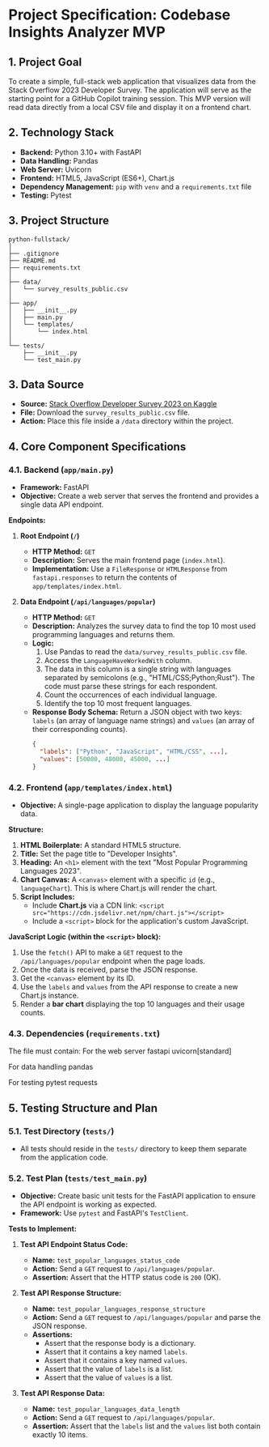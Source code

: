 # Project Specification: Codebase Insights Analyzer MVP

## 1. Project Goal

To create a simple, full-stack web application that visualizes data from the Stack Overflow 2023 Developer Survey. The application will serve as the starting point for a GitHub Copilot training session. This MVP version will read data directly from a local CSV file and display it on a frontend chart.

## 2. Technology Stack

* **Backend:** Python 3.10+ with FastAPI
* **Data Handling:** Pandas
* **Web Server:** Uvicorn
* **Frontend:** HTML5, JavaScript (ES6+), Chart.js
* **Dependency Management:** `pip` with `venv` and a `requirements.txt` file
* **Testing:** Pytest

## 3. Project Structure

```
python-fullstack/
│
├── .gitignore
├── README.md
├── requirements.txt
│
├── data/
│   └── survey_results_public.csv
│
├── app/
│   ├── __init__.py
│   ├── main.py
│   └── templates/
│       └── index.html
│
└── tests/
    ├── __init__.py
    └── test_main.py
```

## 3. Data Source

* **Source:** [Stack Overflow Developer Survey 2023 on Kaggle](https://www.kaggle.com/datasets/stackoverflow/stack-overflow-2023-developer-survey)
* **File:** Download the `survey_results_public.csv` file.
* **Action:** Place this file inside a `/data` directory within the project.


## 4. Core Component Specifications

### 4.1. Backend (`app/main.py`)

* **Framework:** FastAPI
* **Objective:** Create a web server that serves the frontend and provides a single data API endpoint.

**Endpoints:**

1.  **Root Endpoint (`/`)**
    * **HTTP Method:** `GET`
    * **Description:** Serves the main frontend page (`index.html`).
    * **Implementation:** Use a `FileResponse` or `HTMLResponse` from `fastapi.responses` to return the contents of `app/templates/index.html`.

2.  **Data Endpoint (`/api/languages/popular`)**
    * **HTTP Method:** `GET`
    * **Description:** Analyzes the survey data to find the top 10 most used programming languages and returns them.
    * **Logic:**
        1.  Use Pandas to read the `data/survey_results_public.csv` file.
        2.  Access the `LanguageHaveWorkedWith` column.
        3.  The data in this column is a single string with languages separated by semicolons (e.g., "HTML/CSS;Python;Rust"). The code must parse these strings for each respondent.
        4.  Count the occurrences of each individual language.
        5.  Identify the top 10 most frequent languages.
    * **Response Body Schema:** Return a JSON object with two keys: `labels` (an array of language name strings) and `values` (an array of their corresponding counts).
        ```json
        {
          "labels": ["Python", "JavaScript", "HTML/CSS", ...],
          "values": [50000, 48000, 45000, ...]
        }
        ```

### 4.2. Frontend (`app/templates/index.html`)

* **Objective:** A single-page application to display the language popularity data.

**Structure:**

1.  **HTML Boilerplate:** A standard HTML5 structure.
2.  **Title:** Set the page title to "Developer Insights".
3.  **Heading:** An `<h1>` element with the text "Most Popular Programming Languages 2023".
4.  **Chart Canvas:** A `<canvas>` element with a specific `id` (e.g., `languageChart`). This is where Chart.js will render the chart.
5.  **Script Includes:**
    * Include **Chart.js** via a CDN link: `<script src="https://cdn.jsdelivr.net/npm/chart.js"></script>`
    * Include a `<script>` block for the application's custom JavaScript.

**JavaScript Logic (within the `<script>` block):**

1.  Use the `fetch()` API to make a `GET` request to the `/api/languages/popular` endpoint when the page loads.
2.  Once the data is received, parse the JSON response.
3.  Get the `<canvas>` element by its ID.
4.  Use the `labels` and `values` from the API response to create a new Chart.js instance.
5.  Render a **bar chart** displaying the top 10 languages and their usage counts.

### 4.3. Dependencies (`requirements.txt`)

The file must contain:
For the web server
fastapi
uvicorn[standard]

For data handling
pandas

For testing
pytest
requests

## 5. Testing Structure and Plan

### 5.1. Test Directory (`tests/`)

* All tests should reside in the `tests/` directory to keep them separate from the application code.

### 5.2. Test Plan (`tests/test_main.py`)

* **Objective:** Create basic unit tests for the FastAPI application to ensure the API endpoint is working as expected.
* **Framework:** Use `pytest` and FastAPI's `TestClient`.

**Tests to Implement:**

1.  **Test API Endpoint Status Code:**
    * **Name:** `test_popular_languages_status_code`
    * **Action:** Send a `GET` request to `/api/languages/popular`.
    * **Assertion:** Assert that the HTTP status code is `200` (OK).

2.  **Test API Response Structure:**
    * **Name:** `test_popular_languages_response_structure`
    * **Action:** Send a `GET` request to `/api/languages/popular` and parse the JSON response.
    * **Assertions:**
        * Assert that the response body is a dictionary.
        * Assert that it contains a key named `labels`.
        * Assert that it contains a key named `values`.
        * Assert that the value of `labels` is a list.
        * Assert that the value of `values` is a list.

3.  **Test API Response Data:**
    * **Name:** `test_popular_languages_data_length`
    * **Action:** Send a `GET` request to `/api/languages/popular`.
    * **Assertion:** Assert that the `labels` list and the `values` list both contain exactly 10 items.